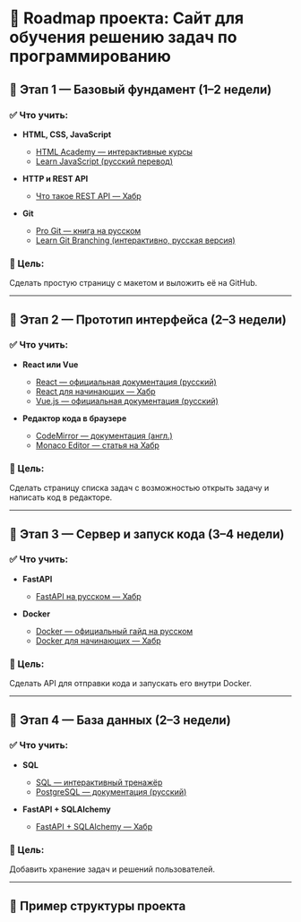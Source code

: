 # 🚀 Roadmap проекта: Сайт для обучения решению задач по программированию

## 📅 Этап 1 — Базовый фундамент (1–2 недели)

### ✅ Что учить:
- **HTML, CSS, JavaScript**
  - [HTML Academy — интерактивные курсы](https://htmlacademy.ru/)
  - [Learn JavaScript (русский перевод)](https://learn.javascript.ru/)

- **HTTP и REST API**
  - [Что такое REST API — Хабр](https://habr.com/ru/company/ruvds/blog/356800/)

- **Git**
  - [Pro Git — книга на русском](https://git-scm.com/book/ru/v2)
  - [Learn Git Branching (интерактивно, русская версия)](https://learngitbranching.js.org/?locale=ru_RU)

### 🎯 Цель:
Сделать простую страницу с макетом и выложить её на GitHub.

---

## 📅 Этап 2 — Прототип интерфейса (2–3 недели)

### ✅ Что учить:
- **React или Vue**
  - [React — официальная документация (русский)](https://ru.react.dev/)
  - [React для начинающих — Хабр](https://habr.com/ru/companies/ruvds/articles/440436/)
  - [Vue.js — официальная документация (русский)](https://ru.vuejs.org/)

- **Редактор кода в браузере**
  - [CodeMirror — документация (англ.)](https://codemirror.net/6/docs/)
  - [Monaco Editor — статья на Хабр](https://habr.com/ru/articles/671946/)

### 🎯 Цель:
Сделать страницу списка задач с возможностью открыть задачу и написать код в редакторе.

---

## 📅 Этап 3 — Сервер и запуск кода (3–4 недели)

### ✅ Что учить:
- **FastAPI**
  - [FastAPI на русском — Хабр](https://habr.com/ru/companies/otus/articles/518872/)

- **Docker**
  - [Docker — официальный гайд на русском](https://docs.docker.com/get-started/overview/)
  - [Docker для начинающих — Хабр](https://habr.com/ru/post/568754/)

### 🎯 Цель:
Сделать API для отправки кода и запускать его внутри Docker.

---

## 📅 Этап 4 — База данных (2–3 недели)

### ✅ Что учить:
- **SQL**
  - [SQL — интерактивный тренажёр](https://sql-academy.org/ru)
  - [PostgreSQL — документация (русский)](https://postgrespro.ru/docs/postgresql/14/index)

- **FastAPI + SQLAlchemy**
  - [FastAPI + SQLAlchemy — Хабр](https://habr.com/ru/companies/otus/articles/518872/)

### 🎯 Цель:
Добавить хранение задач и решений пользователей.

---

## 📂 Пример структуры проекта

